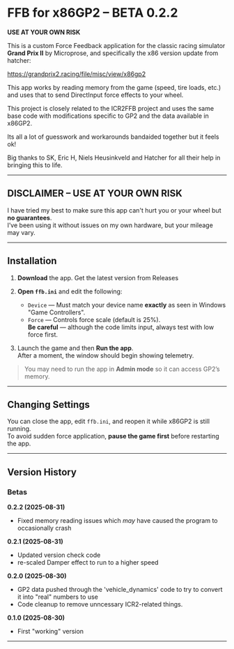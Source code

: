 # FFB for x86GP2 – BETA 0.2.2
**USE AT YOUR OWN RISK**

This is a custom Force Feedback application for the classic racing simulator **Grand Prix II** by Microprose, and specifically the x86 version update from hatcher:

https://grandprix2.racing/file/misc/view/x86gp2

This app works by reading memory from the game (speed, tire loads, etc.) and uses that to send DirectInput force effects to your wheel.

This project is closely related to the ICR2FFB project and uses the same base code with modifications specific to GP2 and the data available in x86GP2.

Its all a lot of guesswork and workarounds bandaided together but it feels ok!

Big thanks to SK, Eric H, Niels Heusinkveld and Hatcher for all their help in bringing this to life.

---

## DISCLAIMER – USE AT YOUR OWN RISK

I have tried my best to make sure this app can't hurt you or your wheel but **no guarantees**.  
I’ve been using it without issues on my own hardware, but your mileage may vary.

---

## Installation

1. **Download** the app. Get the latest version from Releases
2. **Open `ffb.ini`** and edit the following:
    - `Device` — Must match your device name **exactly** as seen in Windows "Game Controllers".
    - `Force` — Controls force scale (default is 25%).  
      **Be careful** — although the code limits input, always test with low force first.

3. Launch the game and then **Run the app**.  
   After a moment, the window should begin showing telemetry.

> You may need to run the app in **Admin mode** so it can access GP2’s memory.

---

## Changing Settings

You can close the app, edit `ffb.ini`, and reopen it while x86GP2 is still running.  
To avoid sudden force application, **pause the game first** before restarting the app.

---

## Version History

### Betas
**0.2.2 (2025-08-31)** 
- Fixed memory reading issues which *may* have caused the program to occasionally crash

**0.2.1 (2025-08-31)** 
- Updated version check code
- re-scaled Damper effect to run to a higher speed

**0.2.0 (2025-08-30)** 
- GP2 data pushed through the 'vehicle_dynamics' code to try to convert it into "real" numbers to use
- Code cleanup to remove unncessary ICR2-related things.

**0.1.0 (2025-08-30)** 
- First "working" version

---